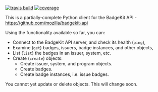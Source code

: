 [![travis build](https://travis-ci.org/tgs/python-badgekit-api-client.svg)](https://travis-ci.org/tgs/python-badgekit-api-client/)
[![coverage](https://coveralls.io/repos/tgs/python-badgekit-api-client/badge.png)](https://coveralls.io/r/tgs/python-badgekit-api-client)

This is a partially-complete Python client for the BadgeKit API -
https://github.com/mozilla/badgekit-api

Using the functionality available so far, you can:
 * Connect to the BadgeKit API server, and check its health (`ping`),
 * Examine (`get`) badges, issuers, badge instances, and other objects,
 * List (`list`) the badges in an issuer, system, etc.
 * Create (`create`) objects:
    * Create issuer, system, and program objects.
    * Create badges.
    * Create badge instances, i.e. issue badges.

You cannot yet update or delete objects.  This will change soon.
